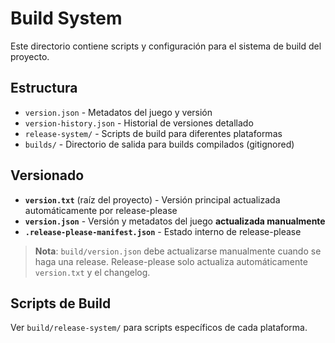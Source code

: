 # Build System

Este directorio contiene scripts y configuración para el sistema de build del proyecto.

## Estructura

- `version.json` - Metadatos del juego y versión
- `version-history.json` - Historial de versiones detallado
- `release-system/` - Scripts de build para diferentes plataformas
- `builds/` - Directorio de salida para builds compilados (gitignored)

## Versionado

- **`version.txt`** (raíz del proyecto) - Versión principal actualizada automáticamente por release-please
- **`version.json`** - Versión y metadatos del juego **actualizada manualmente**
- **`.release-please-manifest.json`** - Estado interno de release-please

> **Nota**: `build/version.json` debe actualizarse manualmente cuando se haga una release.
> Release-please solo actualiza automáticamente `version.txt` y el changelog.

## Scripts de Build

Ver `build/release-system/` para scripts específicos de cada plataforma.
